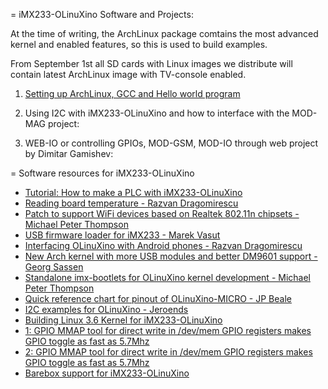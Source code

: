 = iMX233-OLinuXino Software and Projects:

At the time of writing, the ArchLinux package comtains the most advanced kernel and enabled features, so this is used to build examples.

From September 1st all SD cards with Linux images we distribute will contain latest ArchLinux image with TV-console enabled.

1. [Setting up ArchLinux, GCC and Hello world program](http://olimex.wordpress.com/2012/09/06/imx233-olinuxino-get-started-making-the-arch-linux-sd-card)

2. Using I2C with iMX233-OLinuXino and how to interface with the MOD-MAG project:

3. WEB-IO or controlling GPIOs, MOD-GSM, MOD-IO through web project by Dimitar Gamishev: 

= Software resources for iMX233-OLinuXino

- [Tutorial: How to make a PLC with iMX233-OLinuXino](http://leachy.homeip.net/olinuxino/index.html)
- [Reading board temperature - Razvan Dragomirescu](http://tech.groups.yahoo.com/group/olinuxino/message/1356)
- [Patch to support WiFi devices based on Realtek 802.11n chipsets - Michael Peter Thompson](http://tech.groups.yahoo.com/group/olinuxino/message/1402)
- [USB firmware loader for iMX233 - Marek Vasut](http://tech.groups.yahoo.com/group/olinuxino/message/1475)
- [Interfacing OLinuXino with Android phones - Razvan Dragomirescu](http://tech.groups.yahoo.com/group/olinuxino/message/1521)
- [New Arch kernel with more USB modules and better DM9601 support - Georg Sassen](http://tech.groups.yahoo.com/group/olinuxino/message/1262)
- [Standalone imx-bootlets for OLinuXino kernel development - Michael Peter Thompson](http://tech.groups.yahoo.com/group/olinuxino/message/1588)
- [Quick reference chart for pinout of OLinuXino-MICRO - JP Beale](http://tech.groups.yahoo.com/group/olinuxino/message/1601)
- [I2C examples for OLinuXino - Jeroends](https://github.com/OLIMEX/OLINUXINO/tree/master/SOFTWARE/iMX233/I2C)
- [Building Linux 3.6 Kernel for iMX233-OLinuXino](https://github.com/koliqi/imx23-olinuxino)
- [1: GPIO MMAP tool for direct write in /dev/mem GPIO registers makes GPIO toggle as fast as 5.7Mhz](https://github.com/OLIMEX/OLINUXINO/tree/master/SOFTWARE/iMX233/gpio-mmap.h)
- [2: GPIO MMAP tool for direct write in /dev/mem GPIO registers makes GPIO toggle as fast as 5.7Mhz](http://tech.groups.yahoo.com/group/olinuxino/message/2022)
- [Barebox support for iMX233-OLinuXino](http://tech.groups.yahoo.com/group/olinuxino/message/2027)

